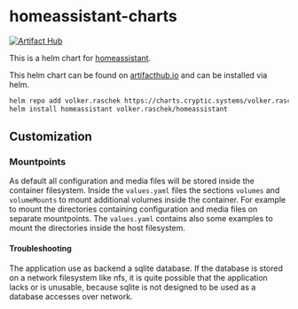 # homeassistant-charts

[![Artifact Hub](https://img.shields.io/endpoint?url=https://artifacthub.io/badge/repository/volker-raschek)](https://artifacthub.io/packages/search?repo=volker-raschek)

This is a helm chart for [homeassistant](https://github.com/morpheus65535/homeassistant/).

This helm chart can be found on [artifacthub.io](https://artifacthub.io/) and
can be installed via helm.

```bash
helm repo add volker.raschek https://charts.cryptic.systems/volker.raschek
helm install homeassistant volker.raschek/homeassistant
```

## Customization

### Mountpoints

As default all configuration and media files will be stored inside the container
filesystem. Inside the `values.yaml` files the sections `volumes` and
`volumeMounts` to mount additional volumes inside the container. For example to
mount the directories containing configuration and media files on separate
mountpoints. The `values.yaml` contains also some examples to mount the
directories inside the host filesystem.

#### Troubleshooting

The application use as backend a sqlite database. If the database is stored on a
network filesystem like nfs, it is quite possible that the application lacks or
is unusable, because sqlite is not designed to be used as a database accesses
over network.
